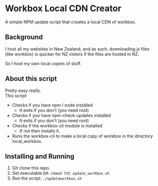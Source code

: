 # Workbox Local CDN Creator
A simple NPM update script that creates a local CDN of workbox.

## Background
I host all my websites in New Zealand, and as such, downloading js files (like workbox) is quicker for NZ vistors if the files are hosted in NZ.

So I host my own local copies of stuff.

## About this script
Pretty easy really.  
This script:
* Checks if you have npm / node installed
    * It exits if you don't (you need root)
* Checks if you have npm-check-updates installed
    * It exits if you don't (you need root)
* Checks if the workbox-cli module is installed
    * If not then installs it.
* Runs the workbox-cli to make a local copy of workbox in the directory local_workbox.


## Installing and Running
1. Git clone this repo.
2. Set executable bit: `chmod 755 update_workbox.sh`
3. Run the script: `./updateworkbox.sh`
